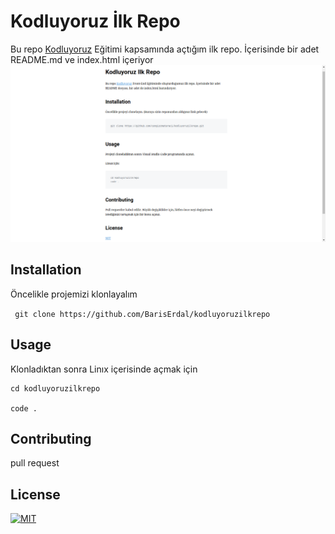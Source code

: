 
# Kodluyoruz İlk Repo
Bu repo [Kodluyoruz](https://www.kodluyoruz.org/) Eğitimi kapsamında açtığım ilk repo. İçerisinde bir adet README.md ve index.html içeriyor
![](https://raw.githubusercontent.com/Kodluyoruz/taskforce/main/git/odev1/figures/markdown.png)
## Installation
Öncelikle projemizi klonlayalım

``` git clone https://github.com/BarisErdal/kodluyoruzilkrepo```

## Usage
Klonladıktan sonra Linıx içerisinde açmak için 

``` 
cd kodluyoruzilkrepo

code .
```

## Contributing

pull request
## License
[![MIT](https://img.shields.io/badge/License-MIT-yellow.svg)](https://opensource.org/licenses/MIT)